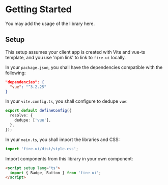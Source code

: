 # Getting Started

You may add the usage of the library here.

## Setup

This setup assumes your client app is created with Vite and vue-ts template, and you use 'npm link' to link to `fire-ui` locally.

In your `package.json`, you shall have the dependencies compatible with the following:

```json
"dependencies": {
  "vue": "^3.2.25"
}
```

In your `vite.config.ts`, you shall configure to dedupe `vue`:

```ts
export default defineConfig({
  resolve: {
    dedupe: ['vue'],
  },
});
```

In your `main.ts`, you shall import the libraries and CSS:

```ts
import 'fire-ui/dist/style.css';
```

Import components from this library in your own component:

```html
<script setup lang="ts">
  import { Badge, Button } from 'fire-ui';
</script>
```